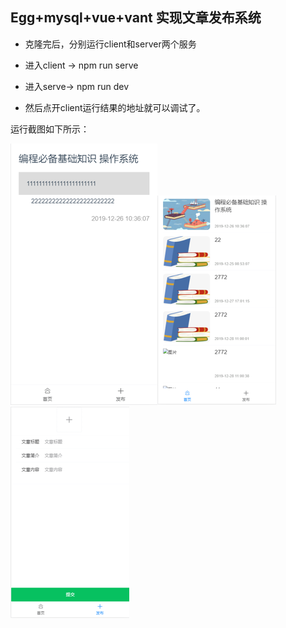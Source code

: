 ## Egg+mysql+vue+vant 实现文章发布系统

+ 克隆完后，分别运行client和server两个服务

+ 进入client -> npm run serve
+ 进入serve-> npm run dev
+ 然后点开client运行结果的地址就可以调试了。

运行截图如下所示：

![图片3](README/图片3-1578035656999.png)![图片2](README/图片2.png)![图片1](README/图片1.png)